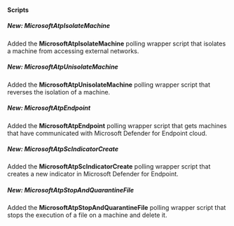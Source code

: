 
#### Scripts

##### New: MicrosoftAtpIsolateMachine

Added the **MicrosoftAtpIsolateMachine** polling wrapper script that isolates a machine from accessing external networks.


##### New: MicrosoftAtpUnisolateMachine

Added the **MicrosoftAtpUnisolateMachine** polling wrapper script that reverses the isolation of a machine.


##### New: MicrosoftAtpEndpoint

Added the **MicrosoftAtpEndpoint** polling wrapper script that gets machines that have communicated with Microsoft Defender for Endpoint cloud.


##### New: MicrosoftAtpScIndicatorCreate

Added the **MicrosoftAtpScIndicatorCreate** polling wrapper script that creates a new indicator in Microsoft Defender for Endpoint.


##### New: MicrosoftAtpStopAndQuarantineFile

Added the **MicrosoftAtpStopAndQuarantineFile** polling wrapper script that stops the execution of a file on a machine and delete it.